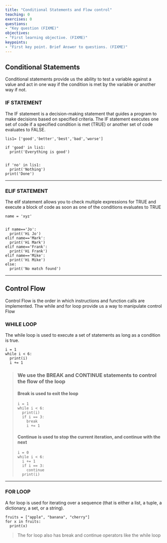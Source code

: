 ```yaml
---
title: "Conditional Statements and Flow control"
teaching: 0
exercises: 0
questions:
- "Key question (FIXME)"
objectives:
- "First learning objective. (FIXME)"
keypoints:
- "First key point. Brief Answer to questions. (FIXME)"
---
```

## Conditional Statements
Conditional statements provide us the ability to test a variable against a value and act in one way if the condition is met by the variable or another way if not.

### IF STATEMENT

The IF statement is a decision-making statement that guides a program to make decisions based on specified criteria. The IF statement executes one set of code if a specified condition is met (TRUE) or another set of code evaluates to FALSE.

~~~
lis1= ['good','better','best','bad','worse']

if 'good' in lis1:
  print('Everything is good')


if 'no' in lis1:
  print('Nothing')
print('Done')
~~~

---

### ELIF STATEMENT

The elif statement allows you to check multiple expressions for TRUE and execute a block of code as soon as one of the conditions evaluates to TRUE

~~~
name = 'xyz'


if name=='Jo':
  print('Hi Jo')
elif name=='Mark':
  print('Hi Mark')
elif name=='Frank':
  print('Hi Frank')
elif name=='Mike':
  print('Hi Mike')
else:
  print('No match found')
~~~

---
## Control Flow
Control Flow is the order in which instructions and function calls are implemented. Thw while and for loop provide us a way to manipulate control Flow

### WHILE LOOP

The while loop is used to execute a set of statements as long as a condition is true.

~~~
i = 1
while i < 6:
  print(i)
  i += 1
~~~
> ### We use the BREAK and CONTINUE statements to control the flow of the loop
> #### Break is used to exit the loop
> ~~~
> i = 1
> while i < 6:
>   print(i)
>   if i == 3:
>     break
>     i += 1
> ~~~
> #### Continue is used to stop the current iteration, and continue with the next
> ~~~
> i = 0
> while i < 6:
>   i += 1
>   if i == 3:
>     continue
>   print(i)
>   ~~~


---

### FOR LOOP

A for loop is used for iterating over a sequence (that is either a list, a tuple, a dictionary, a set, or a string).

~~~
fruits = ["apple", "banana", "cherry"]
for x in fruits:
  print(x)
~~~
> The for loop also has break and continue operators like the while loop

